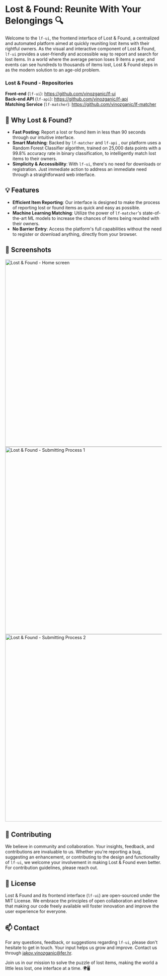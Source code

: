 # Lost & Found: Reunite With Your Belongings 🔍

Welcome to the `lf-ui`, the frontend interface of Lost & Found, a centralized and automated platform aimed at quickly reuniting lost items with their rightful owners. As the visual and interactive component of Lost & Found, `lf-ui` provides a user-friendly and accessible way to report and search for lost items. In a world where the average person loses 9 items a year, and events can see hundreds to thousands of items lost, Lost & Found steps in as the modern solution to an age-old problem.

### Lost & Found - Repositories
**Front-end** (`lf-ui`): https://github.com/vinozganic/lf-ui  
**Back-end API** (`lf-api`): https://github.com/vinozganic/lf-api  
**Matching Service** (`lf-matcher`): https://github.com/vinozganic/lf-matcher  

## 🌟 Why Lost & Found?

- **Fast Posting**: Report a lost or found item in less than 90 seconds through our intuitive interface.
- **Smart Matching**: Backed by `lf-matcher` and `lf-api` , our platform uses a Random Forest Classifier algorithm, trained on 25,000 data points with a 99.8% accuracy rate in binary classification, to intelligently match lost items to their owners.
- **Simplicity & Accessibility**: With `lf-ui`, there's no need for downloads or registration. Just immediate action to address an immediate need through a straightforward web interface.

## 💡 Features

- **Efficient Item Reporting**: Our interface is designed to make the process of reporting lost or found items as quick and easy as possible.
- **Machine Learning Matching**: Utilize the power of `lf-matcher`'s state-of-the-art ML models to increase the chances of items being reunited with their owners.
- **No Barrier Entry**: Access the platform's full capabilities without the need to register or download anything, directly from your browser.

## 📸 Screenshots
<img src="https://i.ibb.co/fMrQ7Gf/lfz-screenshot.png" alt="Lost & Found - Home screen" width="600"/>
<img src="https://i.ibb.co/WWFDdHd/Screenshot-2024-02-11-at-14-14-49.jpg" alt="Lost & Found - Submitting Process 1" width="600"/>
<img src="https://i.ibb.co/Fz0NyXN/Screenshot-2024-02-11-at-14-16-16.jpg" alt="Lost & Found - Submitting Process 2" width="600"/>

## 🤝 Contributing

We believe in community and collaboration. Your insights, feedback, and contributions are invaluable to us. Whether you're reporting a bug, suggesting an enhancement, or contributing to the design and functionality of `lf-ui`, we welcome your involvement in making Lost & Found even better. For contribution guidelines, please reach out.

## 📝 License

Lost & Found and its frontend interface (`lf-ui`) are open-sourced under the MIT License. We embrace the principles of open collaboration and believe that making our code freely available will foster innovation and improve the user experience for everyone.

## 📫 Contact

For any questions, feedback, or suggestions regarding `lf-ui`, please don't hesitate to get in touch. Your input helps us grow and improve. Contact us through [jakov.vinozganic@fer.hr](mailto:jakov.vinozganic@fer.hr).

Join us in our mission to solve the puzzle of lost items, making the world a little less lost, one interface at a time. 🌍🖥️
